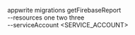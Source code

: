 appwrite migrations getFirebaseReport \
        --resources one two three \
        --serviceAccount <SERVICE_ACCOUNT>
